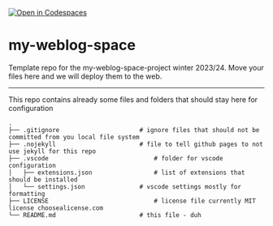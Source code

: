 [![Open in Codespaces](https://classroom.github.com/assets/launch-codespace-7f7980b617ed060a017424585567c406b6ee15c891e84e1186181d67ecf80aa0.svg)](https://classroom.github.com/open-in-codespaces?assignment_repo_id=13079595)
# my-weblog-space

Template repo for the my-weblog-space-project winter 2023/24. Move your files here and we will deploy them to the web.

---

This repo contains already some files and folders that should stay here for configuration

```plain
.
├── .gitignore 						# ignore files that should not be committed from you local file system
├── .nojekyll 						# file to tell github pages to not use jekyll for this repo
├── .vscode 							# folder for vscode configuration
│   ├── extensions.json 				# list of extensions that should be installed
│   └── settings.json 				# vscode settings mostly for formatting
├── LICENSE 							# license file currently MIT license choosealicense.com
└── README.md 						# this file - duh
```
